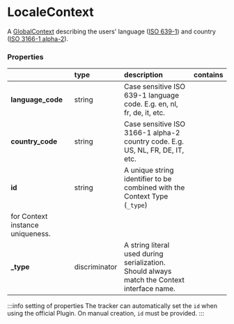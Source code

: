 # LocaleContext

A [GlobalContext](/taxonomy/reference/global-contexts/overview.md) describing the users' language ([ISO 639-1](https://en.wikipedia.org/wiki/List_of_ISO_639-1_codes)) and country ([ISO 3166-1 alpha-2](https://en.wikipedia.org/wiki/ISO_3166-1_alpha-2#Officially_assigned_code_elements)).

### Properties

|                   | type          | description                                                                                                 | contains |
|:------------------|:--------------|:------------------------------------------------------------------------------------------------------------|:---------|
| **language_code** | string        | Case sensitive ISO 639-1 language code. E.g. en, nl, fr, de, it, etc.                                       |          |
| **country_code**  | string        | Case sensitive ISO 3166-1 alpha-2 country code. E.g. US, NL, FR, DE, IT, etc.                               |          |
| **id**            | string        | A unique string identifier to be combined with the Context Type (`_type`) 
for Context instance uniqueness. |          |
| **_type**         | discriminator | A string literal used during serialization. Should always match the Context interface name.                 |          |

:::info setting of properties
The tracker can automatically set the `id` when using the official Plugin. On manual creation, `id` must be provided. 
:::

